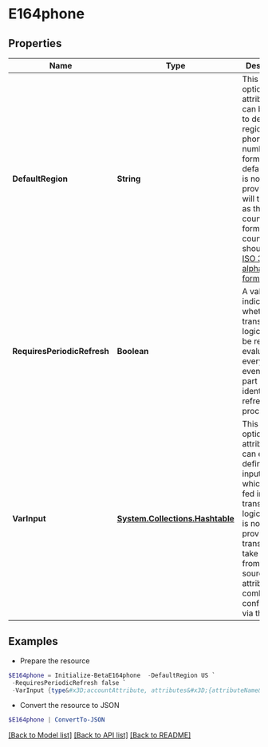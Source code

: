 # E164phone
## Properties

Name | Type | Description | Notes
------------ | ------------- | ------------- | -------------
**DefaultRegion** | **String** | This is an optional attribute that can be used to define the region of the phone number to format into.   If defaultRegion is not provided, it will take US as the default country.   The format of the country code should be in [ISO 3166-1 alpha-2 format](https://en.wikipedia.org/wiki/ISO_3166-1_alpha-2)  | [optional] 
**RequiresPeriodicRefresh** | **Boolean** | A value that indicates whether the transform logic should be re-evaluated every evening as part of the identity refresh process | [optional] [default to $false]
**VarInput** | [**System.Collections.Hashtable**](AnyType.md) | This is an optional attribute that can explicitly define the input data which will be fed into the transform logic. If input is not provided, the transform will take its input from the source and attribute combination configured via the UI. | [optional] 

## Examples

- Prepare the resource
```powershell
$E164phone = Initialize-BetaE164phone  -DefaultRegion US `
 -RequiresPeriodicRefresh false `
 -VarInput {type&#x3D;accountAttribute, attributes&#x3D;{attributeName&#x3D;first_name, sourceName&#x3D;Source}}
```

- Convert the resource to JSON
```powershell
$E164phone | ConvertTo-JSON
```

[[Back to Model list]](../README.md#documentation-for-models) [[Back to API list]](../README.md#documentation-for-api-endpoints) [[Back to README]](../README.md)

